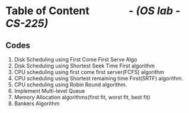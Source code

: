 <!-- Table of content -->
# Table of Content        &nbsp;&nbsp;&nbsp;&nbsp;&nbsp;&nbsp;&nbsp;&nbsp;&nbsp;&nbsp;&nbsp;&nbsp;&nbsp;&nbsp;            - _(OS lab - CS-225)_

## Codes

1. Disk Scheduling using First Come First Serve Algo
2. Disk Scheduling using Shortest Seek Time First algorithm
3. CPU scheduling using first come first server(FCFS) algorithm
4. CPU scheduling using Shortest remaining time First(SRTF) algorithm.
5. CPU scheduling using Robin Round algorithm.
6. Implement Multi-level Queue
7. Memory Allocation algorithms(first fit, worst fit, best fit)
8. Bankers Algorithm
